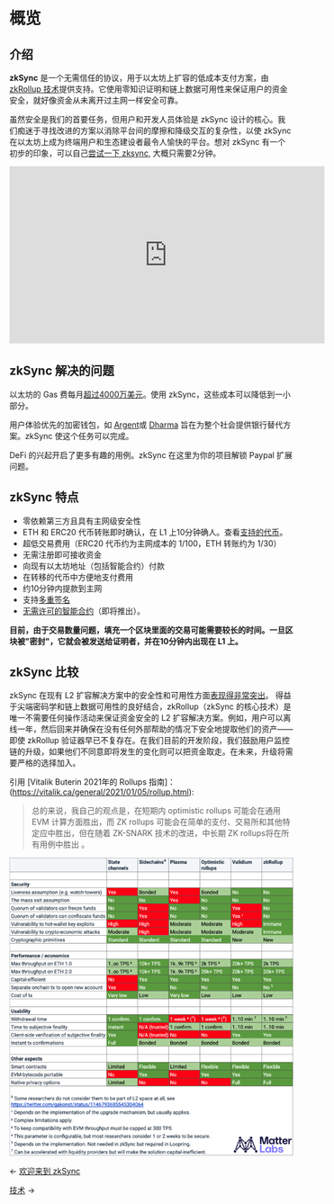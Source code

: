 # 概览

## 介绍

**zkSync** 是一个无需信任的协议，用于以太坊上扩容的低成本支付方案，由
[zkRollup 技术](/userdocs/tech.md#zk-rollup-architecture)提供支持。它使用零知识证明和链上数据可用性来保证用户的资金安全，就好像资金从未离开过主网一样安全可靠。

虽然安全是我们的首要任务，但用户和开发人员体验是 zkSync
设计的核心。我们痴迷于寻找改进的方案以消除平台间的摩擦和降级交互的复杂性，以使
zkSync 在以太坊上成为终端用户和生态建设者最令人愉快的平台。想对 zkSync
有一个初步的印象，可以自己[尝试一下 zksync](https://wallet.zksync.io),
大概只需要2分钟。

<!-- markdownlint-disable line-length -->
<iframe width="560" height="315" src="https://www.youtube.com/embed/el-9YYGN1nw" frameborder="0" allow="accelerometer; autoplay; encrypted-media; gyroscope; picture-in-picture" allowfullscreen></iframe>
<!-- markdownlint-enable line-length -->

## zkSync 解决的问题

以太坊的 Gas 费每月[超过4000万美元](https://ethgasstation.info/)。使用 zkSync，这些成本可以降低到一小部分。

用户体验优先的加密钱包，如 [Argent](https://www.argent.xyz/)或 [Dharma](https://www.dharma.io/)
旨在为整个社会提供银行替代方案。zkSync 使这个任务可以完成。

DeFi 的兴起开启了更多有趣的用例。zkSync 在这里为你的项目解锁 Paypal 扩展问题。

## zkSync 特点

- 零依赖第三方且具有主网级安全性
- ETH 和 ERC20 代币转账即时确认，在 L1 上10分钟确人。查看[支持的代币]()。
- 超低交易费用（ERC20 代币约为主网成本的 1/100，ETH 转账约为 1/30）
- 无需注册即可接收资金
- 向现有以太坊地址（包括智能合约）付款
- 在转移的代币中方便地支付费用
- 约10分钟内提款到主网
- 支持[多重签名](https://tlu.tarilabs.com/cryptography/musig-schnorr-sig-scheme/The_MuSig_Schnorr_Signature_Scheme.html)
- [无需许可的智能合约](./智能合约.md)（即将推出）。

**目前，由于交易数量问题，填充一个区块里面的交易可能需要较长的时间。一旦区块被"密封"，它就会被发送给证明者，并在10分钟内出现在
L1 上。**


## zkSync 比较

zkSync 在现有 L2
扩容解决方案中的安全性和可用性方面[表现得非常突出](https://medium.com/matter-labs/evaluating-ethereum-l2-scaling-solutions-a-comparison-framework-b6b2f410f955)。
得益于尖端密码学和链上数据可用性的良好结合，zkRollup（zkSync
的核心技术）是唯一不需要任何操作活动来保证资金安全的 L2
扩容解决方案。例如，用户可以离线一年，然后回来并确保在没有任何外部帮助的情况下安全地提取他们的资产——即使
zkRollup 验证器早已不复存在。在我们目前的开发阶段，我们鼓励用户监控链的升级，如果他们不同意即将发生的变化则可以把资金取走。在未来，升级将需要严格的选择加入。

引用 [Vitalik Buterin 2021年的 Rollups
指南]：(https://vitalik.ca/general/2021/01/05/rollup.html):

>总的来说，我自己的观点是，在短期内 optimistic rollups 可能会在通用 EVM
>计算方面胜出，而 ZK rollups
>可能会在简单的支付、交易所和其他特定应中胜出，但在随着 ZK-SNARK
>技术的改进，中长期 ZK rollups将在所有用例中胜出 。

![L2 比较](./imgs/chart4.png)




← [欢迎来到 zkSync](./欢迎来到zkSync.md) 

[技术](./技术.md) →


